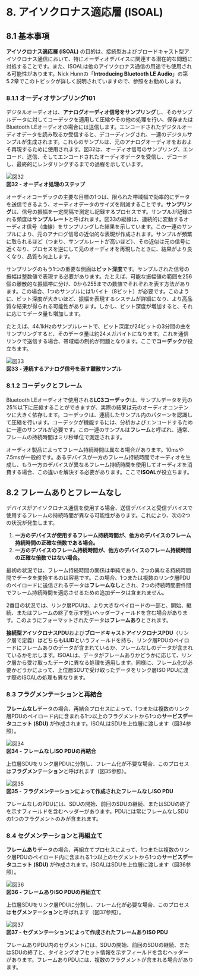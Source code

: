 # 8. アイソクロナス適応層 (ISOAL)

## 8.1 基本事項
**アイソクロナス適応層 (ISOAL)** の目的は、接続型およびブロードキャスト型アイソクロナス通信において、特にオーディオデバイスに関連する潜在的な問題に対処することです。また、ISOALは他のアイソクロナス通信の用途でも使用される可能性があります。Nick Hunnの「**Introducing Bluetooth LE Audio**」の第5.2章でこのトピックが詳しく説明されていますので、参照をお勧めします。

### 8.1.1 オーディオサンプリング101
デジタルオーディオは、**アナログオーディオ信号をサンプリング**し、そのサンプルデータに対してコーデックを適用して圧縮やその他の処理を行い、保存またはBluetooth LEオーディオの場合には送信します。エンコードされたデジタルオーディオデータを読み取るか受信すると、デコーディングされ、一連のデジタルサンプルが生成されます。これらのサンプルは、元のアナログオーディオをおおよそ再現するために使用されます。図32は、オーディオ信号のサンプリング、エンコード、送信、そしてエンコードされたオーディオデータを受信し、デコードし、最終的にレンダリングするまでの過程を示しています。

![図32](./images/図32.png)  
**図32 - オーディオ処理のステップ**

オーディオコーデックの主要な目標の1つは、限られた帯域幅で効率的にデータを送信できるよう、オーディオデータのサイズを削減することです。**サンプリング**は、信号の振幅を一定間隔で測定し記録するプロセスです。サンプルが記録される頻度は**サンプルレート**と呼ばれます。図33の縦線は、連続的に変動するオーディオ信号（曲線）をサンプリングした結果を示しています。この一連のサンプルにより、元のアナログ信号の近似的な表現が作成されます。サンプルが頻繁に取られるほど（つまり、サンプルレートが高いほど）、その近似は元の信号に近くなり、プロセスを逆にして元のオーディオを再現したときに、結果がより良くなり、品質も向上します。

サンプリングのもう1つの重要な側面は**ビット深度**です。サンプルされた信号の振幅は整数値で表現する必要があります。たとえば、可能な振幅値の範囲を256個の離散的な振幅帯に分け、0から255までの数値でそれぞれを表す方法があります。この場合、1つのサンプルには1バイト（8ビット）が必要です。このように、ビット深度が大きいほど、振幅を表現するシステムが詳細になり、より高品質な結果が得られる可能性があります。しかし、ビット深度が増加すると、それに応じてデータ量も増加します。

たとえば、44.1kHzのサンプルレートで、ビット深度が24ビットの3分間の曲をサンプリングすると、そのデータ量は約24メガバイトになります。これを通信リンクで送信する場合、帯域幅の制約が問題となります。ここで**コーデック**が役立ちます。

![図33](./images/図33.png)  
**図33 - 連続するアナログ信号を表す離散サンプル**

### 8.1.2 コーデックとフレーム
Bluetooth LEオーディオで使用される**LC3コーデック**は、サンプルデータを元の25%以下に圧縮することができますが、実際の結果は元のオーディオコンテンツに大きく依存します。コーデックは、連続したサンプル内のパターンを認識して圧縮を行います。コーデックが機能するには、分析およびエンコードするために一連のサンプルが必要です。この一連のサンプルは**フレーム**と呼ばれ、通常、フレームの持続時間はミリ秒単位で測定されます。

オーディオ製品によってフレーム持続時間は異なる場合があります。10msや7.5msが一般的です。あるデバイスが一方のフレーム持続時間でオーディオを生成し、もう一方のデバイスが異なるフレーム持続時間を使用してオーディオを消費する場合、この違いを解決する必要があります。ここで**ISOAL**が役立ちます。

## 8.2 フレームありとフレームなし

デバイスがアイソクロナス通信を使用する場合、送信デバイスと受信デバイスで使用するフレームの持続時間が異なる可能性があります。これにより、次の2つの状況が発生します。

1. **一方のデバイスが使用するフレーム持続時間が、他方のデバイスのフレーム持続時間の正確な倍数である場合。**
2. **一方のデバイスのフレーム持続時間が、他方のデバイスのフレーム持続時間の正確な倍数ではない場合。**

最初の状況では、フレーム持続時間の関係は単純であり、2つの異なる持続時間間でデータを変換するのは容易です。この場合、1つまたは複数のリンク層PDUのペイロードに送信されるデータは**フレームなし**とされ、2つの持続時間要件間でフレーム持続時間を適応させるための追加データは含まれません。

2番目の状況では、リンク層PDUは、より大きなペイロードの一部と、開始、継続、またはフレームの終了を示す短いヘッダーフィールドを含む場合があります。このようにフォーマットされたデータは**フレームあり**とされます。

**接続型アイソクロナスPDU**および**ブロードキャストアイソクロナスPDU**（リンク層で定義）はどちらも**LLID**というフィールドを持ち、リンク層PDUのペイロードにフレームありのデータが含まれているか、フレームなしのデータが含まれているかを示します。ISOALは、データがフレームありかどうかに応じて、リンク層から受け取ったデータに異なる処理を適用します。同様に、フレーム化が必要かどうかによって、上位層SDUで受け取ったデータをリンク層ISO PDUに渡す際のISOALの処理も異なります。

### 8.3 フラグメンテーションと再結合

**フレームなし**データの場合、再結合プロセスによって、1つまたは複数のリンク層PDUのペイロード内に含まれる1つ以上のフラグメントから1つの**サービスデータユニット (SDU)** が作成されます。ISOALはSDUを上位層に渡します（図34参照）。

![図34](./images/図34.png)  
**図34 - フレームなしISO PDUの再結合**

上位層SDUをリンク層PDUに分割し、フレーム化が不要な場合、このプロセスは**フラグメンテーション**と呼ばれます（図35参照）。

![図35](./images/図35.png)  
**図35 - フラグメンテーションによって作成されたフレームなしISO PDU**

フレームなしのPDUには、SDUの開始、前回のSDUの継続、またはSDUの終了を示すフィールドを含むヘッダーがあります。PDUには常にフレームなしSDUの1つのフラグメントのみが含まれます。

### 8.4 セグメンテーションと再組立て

**フレームあり**データの場合、再組立てプロセスによって、1つまたは複数のリンク層PDUのペイロード内に含まれる1つ以上のセグメントから1つの**サービスデータユニット (SDU)** が作成されます。ISOALはSDUを上位層に渡します（図36参照）。

![図36](./images/図36.png)  
**図36 - フレームありISO PDUの再組立て**

上位層SDUをリンク層PDUに分割し、フレーム化が必要な場合、このプロセスは**セグメンテーション**と呼ばれます（図37参照）。

![図37](./images/図37.png)  
**図37 - セグメンテーションによって作成されたフレームありISO PDU**

フレームありPDU内のセグメントには、SDUの開始、前回のSDUの継続、またはSDUの終了と、タイミングオフセット情報を示すフィールドを含むヘッダーがあります。フレームありPDUには、複数のフラグメントが含まれる場合があります。
